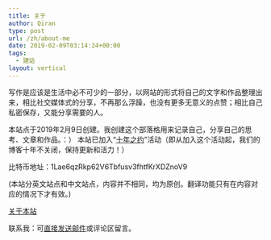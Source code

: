 ```yaml
---
title: 关于
author: Qiran
type: post
url: /zh/about-me
date: 2019-02-09T03:14:24+00:00
tags: 
  - 建站
layout: vertical
---
```

写作是应该是生活中必不可少的一部分，以网站的形式将自己的文字和作品整理出来，相比社交媒体式的分享，不再那么浮躁，也没有更多无意义的点赞；相比自己私密保存，又能分享需要的人。

本站点于2019年2月9日创建。我创建这个部落格用来记录自己，分享自己的思考、文章和作品。：）
本站已加入“[十年之约](https://foreverblog.cn/)”活动（即从加入这个活动起，我们的博客十年不关闭，保持更新和活力！）

比特币地址：1Lae6qzRkp62V6Tbfusv3fhtfKrXDZnoV9

(本站分英文站点和中文站点，内容并不相同，均为原创。翻译功能只有在内容对应的情况下才有效。)

[关于本站][1]

联系我：可[直接发送邮件](mailto:woshiniuziku@gmail.com)或评论区留言。

 [1]: /tags/building-site/
